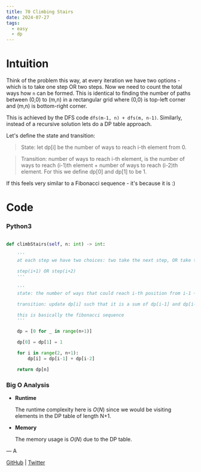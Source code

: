 ```yaml
---
title: 70 Climbing Stairs
date: 2024-07-27
tags:
  - easy
  - dp
---
```


# Intuition

Think of the problem this way, at every iteration we have two options - which is to take one step OR two steps. Now we need to count the total ways how `n` can be formed. This is identical to finding the number of paths between (0,0) to (m,n) in a rectangular grid where (0,0) is top-left corner and (m,n) is bottom-right corner.

This is achieved by the DFS code `dfs(m-1, n) + dfs(m, n-1)`. Similarly, instead of a recursive solution lets do a DP table approach.

Let's define the state and transition:

> State: let dp[i] be the number of ways to reach i-th element from 0.

> Transition: number of ways to reach i-th element, is the number of ways to reach (i-1)th element + number of ways to reach (i-2)th element. For this we define dp[0] and dp[1] to be 1.

If this feels very similar to a Fibonacci sequence - it's because it is :)

# Code

### Python3

```python

def climbStairs(self, n: int) -> int:

    '''
    at each step we have two choices: two take the next step, OR take the next-to-next step

    step(i+1) OR step(i+2)
    '''

    '''
    state: the number of ways that could reach i-th position from i-1 + i-2

    transition: update dp[i] such that it is a sum of dp[i-1] and dp[i-2]

    this is basically the fibonacci sequence
    '''

    dp = [0 for _ in range(n+1)]

    dp[0] = dp[1] = 1

    for i in range(2, n+1):
        dp[i] = dp[i-1] + dp[i-2]

    return dp[n]
```

### Big O Analysis

- **Runtime**

  The runtime complexity here is $O(N)$ since we would be visiting elements in the DP table of length N+1.

- **Memory**

  The memory usage is $O(N)$ due to the DP table.

— A

[GitHub](https://github.com/athkdev) | [Twitter](https://twitter.com/athkdev)
